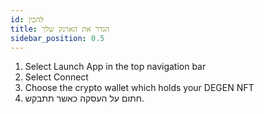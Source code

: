 ```yaml
---
id: להכין
title: הגדר את הארנק שלך
sidebar_position: 0.5
---
```


1. Select Launch App in the top navigation bar
2. Select Connect
3. Choose the crypto wallet which holds your DEGEN NFT
4. חתום על העסקה כאשר תתבקש.
